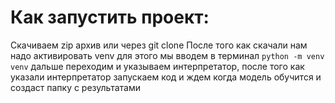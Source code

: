 # Как запустить проект:
Скачиваем zip архив или через git clone
После того как скачали нам надо активировать venv для этого мы вводем в терминал `python -m venv venv` дальше переходим и указываем интерпретатор, после того как указали интерпретатор запускаем код и ждем когда модель обучится и создаст папку с результатами


